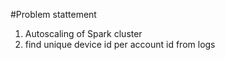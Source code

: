 #Problem stattement
1. Autoscaling of Spark cluster
2. find unique device id  per account id from logs
